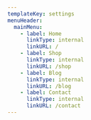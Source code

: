 ```yaml
---
templateKey: settings
menuHeader:
  mainMenu:
    - label: Home
      linkType: internal
      linkURL: /
    - label: Shop
      linkType: internal
      linkURL: /shop
    - label: Blog
      linkType: internal
      linkURL: /blog
    - label: Contact
      linkType: internal
      linkURL: /contact
---
```


